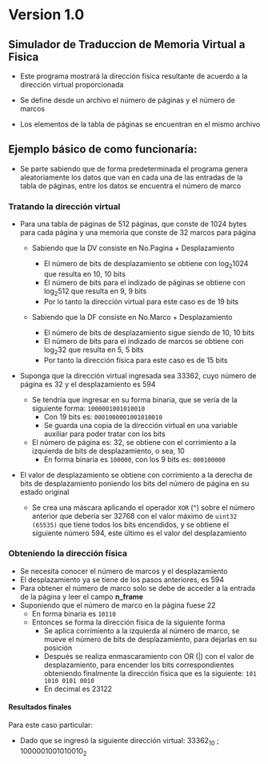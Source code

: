 # Version 1.0
## Simulador de Traduccion de Memoria Virtual a Fisica

- Este programa mostrará la dirección física resultante de acuerdo a la dirección virtual proporcionada

- Se define desde un archivo el número de páginas y el número de marcos

- Los elementos de la tabla de páginas se encuentran en el mismo archivo

## Ejemplo básico de como funcionaría:
- Se parte sabiendo que de forma predeterminada el programa genera aleatoriamente los datos que van en cada una de las entradas de la tabla de páginas, entre los datos se encuentra el número de marco
### Tratando la dirección virtual
- Para una tabla de páginas de 512 páginas, que conste de 1024 bytes para cada página y una memoria que conste de 32 marcos para página

    - Sabiendo que la DV consiste en No.Pagina + Desplazamiento
        - El número de bits de desplazamiento se obtiene con $\log_{2}{1024}$ que resulta en 10, 10 bits
        - El número de bits para el indizado de páginas se obtiene con $\log_{2}{512}$ que resulta en 9, 9 bits
    	- Por lo tanto la dirección virtual para este caso es de 19 bits

    - Sabiendo que la DF consiste en No.Marco + Desplazamiento
    	- El número de bits de desplazamiento sigue siendo de 10, 10 bits
        - El número de bits para el indizado de marcos se obtiene con $\log_{2}{32}$ que resulta en 5, 5 bits
    	- Por tanto la dirección física para este caso es de 15 bits

- Suponga que la dirección virtual ingresada sea 33362, cuyo número de página es 32 y el desplazamiento es 594
    - Se tendría que ingresar en su forma binaria, que se vería de la siguiente forma: `1000001001010010`
		- Con 19 bits es: `0001000001001010010`
	    - Se guarda una copia de la dirección virtual en una variable auxiliar para poder tratar con los bits
    - El número de página es: 32, se obtiene con el corrimiento a la izquierda de bits de desplazamiento, o sea, 10
        - En forma binaria es `100000`, con los 9 bits es: `000100000`
- El valor de desplazamiento se obtiene con corrimiento a la derecha de bits de desplazamiento poniendo los bits del número de página en su estado original
  -	 Se crea una máscara aplicando el operador `XOR` (^) sobre el número anterior que debería ser 32768 con el valor máximo de `uint32 (65535)`
            que tiene todos los bits encendidos, y se obtiene el siguiente número 594, este último es el valor del desplazamiento

### Obteniendo la dirección física
- Se necesita conocer el número de marcos y el desplazamiento
- El desplazamiento ya se tiene de los pasos anteriores, es 594
- Para obtener el número de marco solo se debe de acceder a la entrada de la página y leer el campo **n_frame**
- Suponiendo que el número de marco en la página fuese 22
    * En forma binaria es `10110`
    * Entonces se forma la dirección física de la siguiente forma
        + Se aplica corrimiento a la izquierda al número de marco, se mueve el número de bits de desplazamiento, para dejarlas en su posición
        + Después se realiza enmascaramiento con OR (|) con el valor de desplazamiento, para encender los bits correspondientes obteniendo finalmente la dirección física que es la siguiente: `101 1010 0101 0010`
        + En decimal es 23122
 #### Resultados finales
Para este caso particular:
- Dado que se ingresó la siguiente dirección virtual:  $33362_{10}$ ; $1000001001010010_{2}$